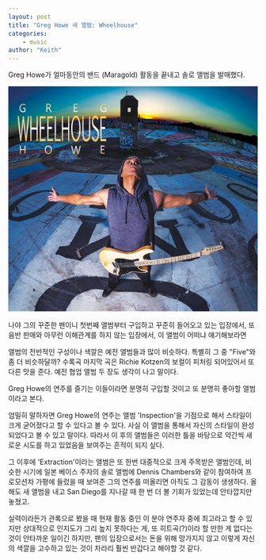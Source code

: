 ```yaml
---
layout: post
title: "Greg Howe 새 앨범: Wheelhouse"
categories:
    - music
author: "Keith"
---
```


Greg Howe가 얼마동안의 밴드 (Maragold) 활동을 끝내고 솔로 앨범을 발매했다.

![Wheelhouse](/assets/images/wheelhouse.jpg)

나야 그의 꾸준한 팬이니 첫번째 앨범부터 구입하고 꾸준히 들어오고 있는 입장에서, 또 음반 판매와 아무런 이해관계를 하지 않는 입장에서, 이 앨범이 어떠냐 얘기해보라면

앨범의 전반적인 구성이나 색깔은 예전 앨범들과 많이 비슷하다. 특별히 그 중 "Five"와 좀 더 비슷하달까? 수록곡 마지막 곡은 Richie Kotzen의 보컬이 피처링 되어있어서 또 다른 맛을 준다. 예전 협업 앨범 두 장도 생각이 나고 말이다.

Greg Howe의 연주를 즐기는 이들이라면 분명히 구입할 것이고 또 분명히 좋아할 앨범이라고 본다. 

엄밀히 말하자면 Greg Howe의 연주는 앨범 'Inspection'을 기점으로 해서 스타일이 크게 굳어졌다고 할 수 있다고 볼 수 있다. 사실 이 앨범을 통해서 자신의 스타일이 완성되었다고 볼 수 있고 말이다. 따라서 이 후의 앨범들은 이러한 틀을 바탕으로 약간씩 새로운 시도를 하고 있었음을 보여주는 흔적이 되지 싶다. 

그 이후에 'Extraction'이라는 앨범은 또 한번 대중적으로 크게 주목받은 앨범인데, 비슷한 시기에 일본 베이스 주자의 솔로 앨범에 Dennis Chambers와 같이 참여하여 프로모션차 가평에 들렀을 때 보여준 그의 연주를 떠올리면 아직도 그 감동이 생생하다. 올해도 새 앨범을 내고 San Diego를 지나갈 때 한 번 더 볼 기회가 있었는데 안타깝지만 놓쳤고.

실력이라든가 관록으로 봤을 때 현재 활동 중인 이 분야 연주자 중에 최고라고 할 수 있지만 상대적으로 인지도가 그리 높지 못하다는 게, 또 히트곡(?)이라 할 만한 게 없다는 것이 안타까운 일이긴 하지만, 팬의 입장으로서는 돈을 위해 망가지지 않고 이렇게 자신의 색깔을 고수하고 있는 것이 차라리 훨씬 반갑다고 해야할 것 같다.